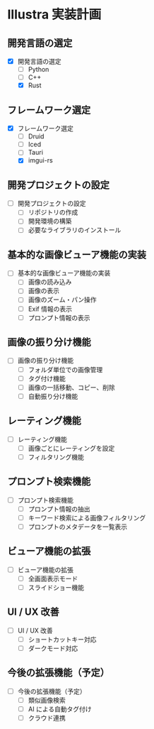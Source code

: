 # Illustra 実装計画

## 開発言語の選定

- [x] 開発言語の選定
  - [ ] Python
  - [ ] C++
  - [x] Rust

## フレームワーク選定

- [x] フレームワーク選定
  - [ ] Druid
  - [ ] Iced
  - [ ] Tauri
  - [x] imgui-rs

## 開発プロジェクトの設定

- [ ] 開発プロジェクトの設定
  - [ ] リポジトリの作成
  - [ ] 開発環境の構築
  - [ ] 必要なライブラリのインストール

## 基本的な画像ビューア機能の実装

- [ ] 基本的な画像ビューア機能の実装
  - [ ] 画像の読み込み
  - [ ] 画像の表示
  - [ ] 画像のズーム・パン操作
  - [ ] Exif 情報の表示
  - [ ] プロンプト情報の表示

## 画像の振り分け機能

- [ ] 画像の振り分け機能
  - [ ] フォルダ単位での画像管理
  - [ ] タグ付け機能
  - [ ] 画像の一括移動、コピー、削除
  - [ ] 自動振り分け機能

## レーティング機能

- [ ] レーティング機能
  - [ ] 画像ごとにレーティングを設定
  - [ ] フィルタリング機能

## プロンプト検索機能

- [ ] プロンプト検索機能
  - [ ] プロンプト情報の抽出
  - [ ] キーワード検索による画像フィルタリング
  - [ ] プロンプトのメタデータを一覧表示

## ビューア機能の拡張

- [ ] ビューア機能の拡張
  - [ ] 全画面表示モード
  - [ ] スライドショー機能

## UI / UX 改善

- [ ] UI / UX 改善
  - [ ] ショートカットキー対応
  - [ ] ダークモード対応

## 今後の拡張機能（予定）

- [ ] 今後の拡張機能（予定）
  - [ ] 類似画像検索
  - [ ] AI による自動タグ付け
  - [ ] クラウド連携
